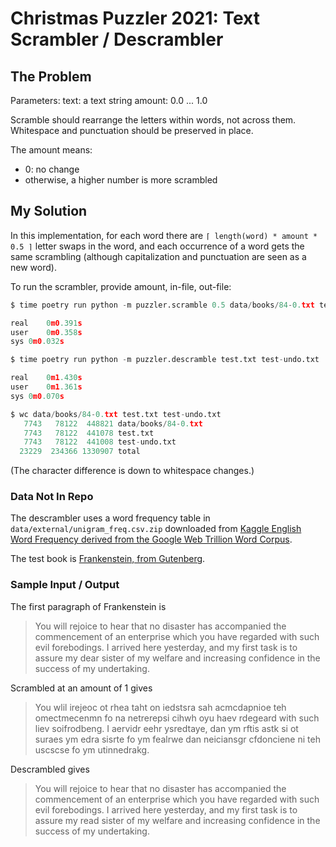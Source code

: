 # Christmas Puzzler 2021: Text Scrambler / Descrambler

## The Problem

Parameters:
text: a text string
amount: 0.0 ... 1.0

Scramble should rearrange the letters within words, not across them.
Whitespace and punctuation should be preserved in place.

The amount means:
 - 0: no change
 - otherwise, a higher number is more scrambled


## My Solution

In this implementation, for each word there are `⌈ length(word) * amount * 0.5 ⌉` letter swaps in the word, 
and each occurrence of a word gets the same scrambling (although capitalization and punctuation are seen as a new word).

To run the scrambler, provide amount, in-file, out-file:
```python
$ time poetry run python -m puzzler.scramble 0.5 data/books/84-0.txt test.txt

real	0m0.391s
user	0m0.358s
sys	0m0.032s

$ time poetry run python -m puzzler.descramble test.txt test-undo.txt

real	0m1.430s
user	0m1.361s
sys	0m0.070s

$ wc data/books/84-0.txt test.txt test-undo.txt
   7743   78122  448821 data/books/84-0.txt
   7743   78122  441078 test.txt
   7743   78122  441008 test-undo.txt
  23229  234366 1330907 total
```
(The character difference is down to whitespace changes.)


### Data Not In Repo

The descrambler uses a word frequency table in `data/external/unigram_freq.csv.zip` downloaded from [Kaggle English Word Frequency derived from the Google Web Trillion Word Corpus](https://www.kaggle.com/rtatman/english-word-frequency/version/1).

The test book is [Frankenstein, from Gutenberg](https://www.gutenberg.org/ebooks/84).

### Sample Input / Output

The first paragraph of Frankenstein is
> You will rejoice to hear that no disaster has accompanied the
commencement of an enterprise which you have regarded with such evil
forebodings. I arrived here yesterday, and my first task is to assure
my dear sister of my welfare and increasing confidence in the success
of my undertaking.

Scrambled at an amount of 1 gives
> You wlil irejeoc ot rhea taht on iedstsra sah acmcdapnioe teh
omectmecenmn fo na netrerepsi cihwh oyu haev rdegeard with such liev
soifrodbeng. I aervidr eehr ysredtaye, dan ym rftis astk si ot suraes
ym edra sisrte fo ym fealrwe dan neiciansgr cfdonciene ni teh uscscse
fo ym utinnedrakg.

Descrambled gives
> You will rejoice to hear that no disaster has accompanied the
commencement of an enterprise which you have regarded with such evil
forebodings. I arrived here yesterday, and my first task is to assure
my read sister of my welfare and increasing confidence in the success
of my undertaking.
> 